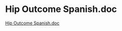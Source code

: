 # Hip Outcome Spanish.doc

[Hip Outcome Spanish.doc](Hip%20Outcome%20Spanish%20doc%204047b6cd600841438dd3ee85021d7d6e/Hip_Outcome_Spanish.doc)